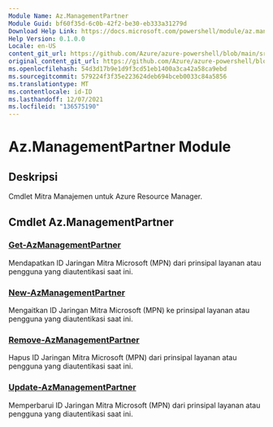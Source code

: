 ```yaml
---
Module Name: Az.ManagementPartner
Module Guid: bf60f35d-6c0b-42f2-be30-eb333a31279d
Download Help Link: https://docs.microsoft.com/powershell/module/az.managementpartner
Help Version: 0.1.0.0
Locale: en-US
content_git_url: https://github.com/Azure/azure-powershell/blob/main/src/ManagementPartner/ManagementPartner/help/Az.ManagementPartner.md
original_content_git_url: https://github.com/Azure/azure-powershell/blob/main/src/ManagementPartner/ManagementPartner/help/Az.ManagementPartner.md
ms.openlocfilehash: 54d3d17b9e1d9f3cd51eb1400a3ca42a58ca9ebd
ms.sourcegitcommit: 579224f3f35e223624deb694bceb0033c84a5856
ms.translationtype: MT
ms.contentlocale: id-ID
ms.lasthandoff: 12/07/2021
ms.locfileid: "136575190"
---
```

# Az.ManagementPartner Module
## Deskripsi
Cmdlet Mitra Manajemen untuk Azure Resource Manager.

## Cmdlet Az.ManagementPartner
### [Get-AzManagementPartner](Get-AzManagementPartner.md)
Mendapatkan ID Jaringan Mitra Microsoft (MPN) dari prinsipal layanan atau pengguna yang diautentikasi saat ini. 

### [New-AzManagementPartner](New-AzManagementPartner.md)
Mengaitkan ID Jaringan Mitra Microsoft (MPN) ke prinsipal layanan atau pengguna yang diautentikasi saat ini.

### [Remove-AzManagementPartner](Remove-AzManagementPartner.md)
Hapus ID Jaringan Mitra Microsoft (MPN) dari prinsipal layanan atau pengguna yang diautentikasi saat ini.

### [Update-AzManagementPartner](Update-AzManagementPartner.md)
Memperbarui ID Jaringan Mitra Microsoft (MPN) dari prinsipal layanan atau pengguna yang diautentikasi saat ini.

